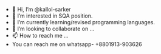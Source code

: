 - 👋 Hi, I’m @kallol-sarker
- 👀 I’m interested in SQA position.
- 🌱 I’m currently learning/revised programming languages.
- 💞️ I’m looking to collaborate on ...
- 📫 How to reach me ... 
- You can reach me on whatsapp- +8801913-903626

<!---
kallol-sarker/kallol-sarker is a ✨ special ✨ repository because its `README.md` (this file) appears on your GitHub profile.
You can click the Preview link to take a look at your changes.
--->

